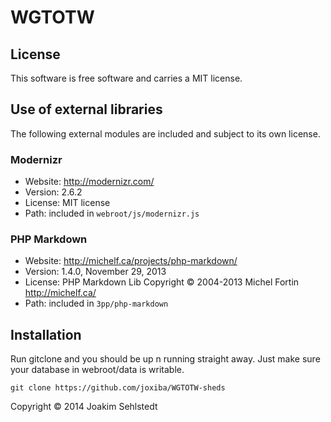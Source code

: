 WGTOTW
=========

License 
------------------

This software is free software and carries a MIT license.



Use of external libraries
-----------------------------------

The following external modules are included and subject to its own license.

### Modernizr
* Website: http://modernizr.com/
* Version: 2.6.2
* License: MIT license 
* Path: included in `webroot/js/modernizr.js`

### PHP Markdown
* Website: http://michelf.ca/projects/php-markdown/
* Version: 1.4.0, November 29, 2013
* License: PHP Markdown Lib Copyright © 2004-2013 Michel Fortin http://michelf.ca/ 
* Path: included in `3pp/php-markdown`


Installation
-----------------------------------

Run gitclone and you should be up n running straight away. Just make sure your database in webroot/data is writable.

```git clone https://github.com/joxiba/WGTOTW-sheds```

Copyright &copy; 2014 Joakim Sehlstedt